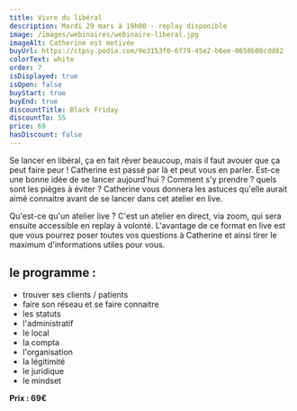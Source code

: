 ```yaml
---
title: Vivre du libéral
description: Mardi 29 mars à 19h00 - replay disponible
image: /images/webinaires/webinaire-liberal.jpg
imageAlt: Catherine est motivée
buyUrl: https://ctpsy.podia.com/9e3153f0-6f79-45e2-b6ee-0658b08cdd82
colorText: white
order: 7
isDisplayed: true
isOpen: false
buyStart: true
buyEnd: true
discountTitle: Black Friday
discountTo: 55
price: 69
hasDiscount: false
---
```


Se lancer en libéral, ça en fait rêver beaucoup, mais il faut avouer que ça peut faire peur ! Catherine est passé par là et peut vous en parler. Est-ce une bonne idée de se lancer aujourd'hui ? Comment s'y prendre ? quels sont les pièges à éviter ? Catherine vous donnera les astuces qu'elle aurait aimé connaitre avant de se lancer dans cet atelier en live.

Qu'est-ce qu'un atelier live ? C'est un atelier en direct, via zoom, qui sera ensuite accessible en replay à volonté. L'avantage de ce format en live est que vous pourrez poser toutes vos questions à Catherine et ainsi tirer le maximum d'informations utiles pour vous.

## le programme :

- trouver ses clients / patients
- faire son réseau et se faire connaitre
- les statuts
- l'administratif
- le local
- la compta
- l'organisation
- la légitimité
- le juridique
- le mindset

**Prix : 69€**
